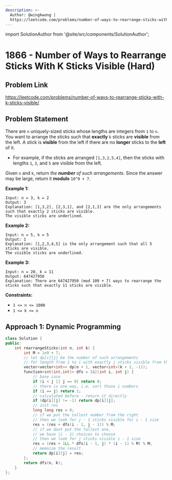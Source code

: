 ```yaml
---
description: >-
  Author: @wingkwong |
  https://leetcode.com/problems/number-of-ways-to-rearrange-sticks-with-k-sticks-visible/
---
```


import SolutionAuthor from '@site/src/components/SolutionAuthor';

# 1866 - Number of Ways to Rearrange Sticks With K Sticks Visible (Hard)

## Problem Link

https://leetcode.com/problems/number-of-ways-to-rearrange-sticks-with-k-sticks-visible/

## Problem Statement

There are `n` uniquely-sized sticks whose lengths are integers from `1` to `n`. You want to arrange the sticks such that **exactly** `k` sticks are **visible** from the left. A stick is **visible** from the left if there are no **longer** sticks to the **left** of it.

* For example, if the sticks are arranged `[1,3,2,5,4]`, then the sticks with lengths `1`, `3`, and `5` are visible from the left.

Given `n` and `k`, return _the **number** of such arrangements_. Since the answer may be large, return it **modulo** `10^9 + 7`.

**Example 1:**

```
Input: n = 3, k = 2
Output: 3
Explanation: [1,3,2], [2,3,1], and [2,1,3] are the only arrangements such that exactly 2 sticks are visible.
The visible sticks are underlined.
```

**Example 2:**

```
Input: n = 5, k = 5
Output: 1
Explanation: [1,2,3,4,5] is the only arrangement such that all 5 sticks are visible.
The visible sticks are underlined.
```

**Example 3:**

```
Input: n = 20, k = 11
Output: 647427950
Explanation: There are 647427950 (mod 109 + 7) ways to rearrange the sticks such that exactly 11 sticks are visible.
```

**Constraints:**

* `1 <= n <= 1000`
* `1 <= k <= n`

## Approach 1: Dynamic Programming

<SolutionAuthor name="@wingkwong"/>

```cpp
class Solution {
public:
    int rearrangeSticks(int n, int k) {
        int M = 1e9 + 7;
        // let dp[i][j] be the number of such arrangements
        // for length from 1 to i with exactly j sticks visible from the left
        vector<vector<int>> dp(n + 1, vector<int>(k + 1, -1));
        function<int(int,int)> dfs = [&](int i, int j) {
            // base case
            if (i < j || j == 0) return 0;
            // there is one way, i.e. sort those i numbers
            if (i == j) return 1;
            // calculated before - return it directly
            if (dp[i][j] != -1) return dp[i][j];
            // init res
            long long res = 0;
            // if we put the tallest number from the right
            // then we look for j - 1 sticks visible for i - 1 size
            res = (res + dfs(i - 1, j - 1)) % M;
            // if we dont put the tallest one, 
            // we have (i - 1) choices to choose
            // then we look for j sticks visible i - 1 size
            res = (res + 1LL * dfs(i - 1, j) * (i - 1) % M) % M;
            // memoize the result
            return dp[i][j] = res;
        };
        return dfs(n, k);
    }
};
```
